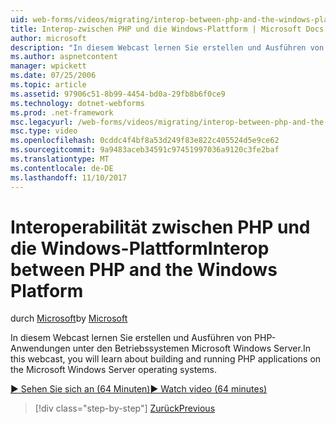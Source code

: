```yaml
---
uid: web-forms/videos/migrating/interop-between-php-and-the-windows-platform
title: Interop-zwischen PHP und die Windows-Plattform | Microsoft Docs
author: microsoft
description: "In diesem Webcast lernen Sie erstellen und Ausführen von PHP-Anwendungen unter den Betriebssystemen Microsoft Windows Server."
ms.author: aspnetcontent
manager: wpickett
ms.date: 07/25/2006
ms.topic: article
ms.assetid: 97906c51-8b99-4454-bd0a-29fb8b6f0ce9
ms.technology: dotnet-webforms
ms.prod: .net-framework
msc.legacyurl: /web-forms/videos/migrating/interop-between-php-and-the-windows-platform
msc.type: video
ms.openlocfilehash: 0cddc4f4bf8a53d249f83e822c405524d5e9ce62
ms.sourcegitcommit: 9a9483aceb34591c97451997036a9120c3fe2baf
ms.translationtype: MT
ms.contentlocale: de-DE
ms.lasthandoff: 11/10/2017
---
```

<a name="interop-between-php-and-the-windows-platform"></a><span data-ttu-id="15da4-103">Interoperabilität zwischen PHP und die Windows-Plattform</span><span class="sxs-lookup"><span data-stu-id="15da4-103">Interop between PHP and the Windows Platform</span></span>
====================
<span data-ttu-id="15da4-104">durch [Microsoft](https://github.com/microsoft)</span><span class="sxs-lookup"><span data-stu-id="15da4-104">by [Microsoft](https://github.com/microsoft)</span></span>

<span data-ttu-id="15da4-105">In diesem Webcast lernen Sie erstellen und Ausführen von PHP-Anwendungen unter den Betriebssystemen Microsoft Windows Server.</span><span class="sxs-lookup"><span data-stu-id="15da4-105">In this webcast, you will learn about building and running PHP applications on the Microsoft Windows Server operating systems.</span></span>

[<span data-ttu-id="15da4-106">&#9654; Sehen Sie sich an (64 Minuten)</span><span class="sxs-lookup"><span data-stu-id="15da4-106">&#9654; Watch video (64 minutes)</span></span>](https://channel9.msdn.com/Blogs/ASP-NET-Site-Videos/interop-between-php-and-the-windows-platform)

>[!div class="step-by-step"]
[<span data-ttu-id="15da4-107">Zurück</span><span class="sxs-lookup"><span data-stu-id="15da4-107">Previous</span></span>](introduction-to-aspnet-for-coldfusion-developers-building-an-aspnet-application.md)
